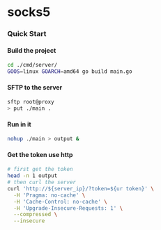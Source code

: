 # socks5 

### Quick Start

#### Build the project

```bash
cd ./cmd/server/
GOOS=linux GOARCH=amd64 go build main.go
```

#### SFTP to the server

```bash
sftp root@proxy
> put ./main .
```

#### Run in it

```bash
nohup ./main > output &
```

#### **Get the token use http**

```bash
# first get the token
head -n 1 output
# then curl the server
curl 'http://${server_ip}/?token=${ur token}' \
  -H 'Pragma: no-cache' \
  -H 'Cache-Control: no-cache' \
  -H 'Upgrade-Insecure-Requests: 1' \
  --compressed \
  --insecure
```

